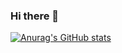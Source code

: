 ### Hi there 👋

[![Anurag's GitHub stats](https://github-readme-stats.vercel.app/api?undercurre=anuraghazra)](https://github.com/anuraghazra/github-readme-stats)

<!--
**undercurre/undercurre** is a ✨ _special_ ✨ repository because its `README.md` (this file) appears on your GitHub profile.

Here are some ideas to get you started:

- 🔭 I’m currently working on ...
- 🌱 I’m currently learning ...
- 👯 I’m looking to collaborate on ...
- 🤔 I’m looking for help with ...
- 💬 Ask me about ...
- 📫 How to reach me: ...
- 😄 Pronouns: ...
- ⚡ Fun fact: ...
-->

